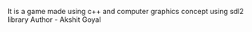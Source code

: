 It is a game made using c++ and computer graphics concept using sdl2 library 
Author - Akshit Goyal
